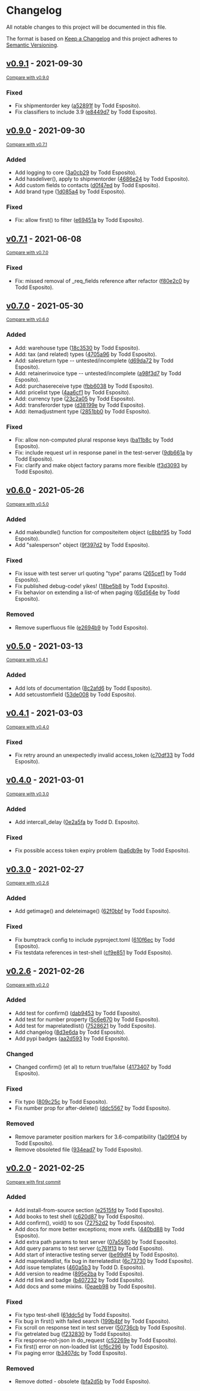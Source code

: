 # Changelog
All notable changes to this project will be documented in this file.

The format is based on [Keep a Changelog](http://keepachangelog.com/en/1.0.0/)
and this project adheres to [Semantic Versioning](http://semver.org/spec/v2.0.0.html).

## [v0.9.1](https://github.com/tdesposito/pyZohoAPI/releases/tag/v0.9.1) - 2021-09-30

<small>[Compare with v0.9.0](https://github.com/tdesposito/pyZohoAPI/compare/v0.9.0...v0.9.1)</small>

### Fixed
- Fix shipmentorder key ([a52891f](https://github.com/tdesposito/pyZohoAPI/commit/a52891f2866a03f53e67b9056a9f2ee0310a9a63) by Todd Esposito).
- Fix classifiers to include 3.9 ([e8449d7](https://github.com/tdesposito/pyZohoAPI/commit/e8449d760780346f8d352a7ff4949643a7848bab) by Todd Esposito).


## [v0.9.0](https://github.com/tdesposito/pyZohoAPI/releases/tag/v0.9.0) - 2021-09-30

<small>[Compare with v0.7.1](https://github.com/tdesposito/pyZohoAPI/compare/v0.7.1...v0.9.0)</small>

### Added
- Add logging to core ([3a0cb29](https://github.com/tdesposito/pyZohoAPI/commit/3a0cb2938e557c98fd3e33931b8df645fcb9359e) by Todd Esposito).
- Add hasdeliver(), apply to shipmentorder ([4686e24](https://github.com/tdesposito/pyZohoAPI/commit/4686e245651d74991bc306812cd4eea5e8462ed7) by Todd Esposito).
- Add custom fields to contacts ([d0f47ed](https://github.com/tdesposito/pyZohoAPI/commit/d0f47ed1daae94f9eb5149a71b47180089a92131) by Todd Esposito).
- Add brand type ([1d085a4](https://github.com/tdesposito/pyZohoAPI/commit/1d085a45ef274faca6a08d82e770f662ed54ae3b) by Todd Esposito).

### Fixed
- Fix: allow first() to filter ([e69451a](https://github.com/tdesposito/pyZohoAPI/commit/e69451aa7636a66b25649d093b086c50b10a775b) by Todd Esposito).


## [v0.7.1](https://github.com/tdesposito/pyZohoAPI/releases/tag/v0.7.1) - 2021-06-08

<small>[Compare with v0.7.0](https://github.com/tdesposito/pyZohoAPI/compare/v0.7.0...v0.7.1)</small>

### Fixed
- Fix: missed removal of _req_fields reference after refactor ([f80e2c0](https://github.com/tdesposito/pyZohoAPI/commit/f80e2c0540f920aebb47c96eb86c26c76ddd0cea) by Todd Esposito).


## [v0.7.0](https://github.com/tdesposito/pyZohoAPI/releases/tag/v0.7.0) - 2021-05-30

<small>[Compare with v0.6.0](https://github.com/tdesposito/pyZohoAPI/compare/v0.6.0...v0.7.0)</small>

### Added
- Add: warehouse type ([18c3530](https://github.com/tdesposito/pyZohoAPI/commit/18c3530e6d48fcdc11b761fb22506c51e59f449a) by Todd Esposito).
- Add: tax (and related) types ([4705a96](https://github.com/tdesposito/pyZohoAPI/commit/4705a96996494c9ebb64d10d458b32150b38e6ef) by Todd Esposito).
- Add: salesreturn type -- untested/incomplete ([d69da72](https://github.com/tdesposito/pyZohoAPI/commit/d69da722f8093583a0374cbd955d439c5df9bf0a) by Todd Esposito).
- Add: retainerinvoice type -- untested/incomplete ([a98f3d7](https://github.com/tdesposito/pyZohoAPI/commit/a98f3d76fb5bee189e95be5fdc809d47f2a401f3) by Todd Esposito).
- Add: purchasereceive type ([fbb6038](https://github.com/tdesposito/pyZohoAPI/commit/fbb603832c0f5783a547c90da3e91d6b8823530e) by Todd Esposito).
- Add: pricelist type ([4aa6cf1](https://github.com/tdesposito/pyZohoAPI/commit/4aa6cf1269f10e4e5e41a12086c40d988df42a24) by Todd Esposito).
- Add: currency type ([23c2a05](https://github.com/tdesposito/pyZohoAPI/commit/23c2a0581699412c29c2fd476024e581bc0c9980) by Todd Esposito).
- Add: transferorder type ([d38199e](https://github.com/tdesposito/pyZohoAPI/commit/d38199e51c5ae135f9d209f18928a4fe815bd53a) by Todd Esposito).
- Add: itemadjustment type ([2851bb0](https://github.com/tdesposito/pyZohoAPI/commit/2851bb0968424086dae57f63411f6cabfe244441) by Todd Esposito).

### Fixed
- Fix: allow non-computed plural response keys ([ba11b8c](https://github.com/tdesposito/pyZohoAPI/commit/ba11b8cc67c208085077015d6db84d076820e616) by Todd Esposito).
- Fix: include request url in response panel in the test-server ([9db661a](https://github.com/tdesposito/pyZohoAPI/commit/9db661a124eee85ee68f4786f239c03ab6f2fd81) by Todd Esposito).
- Fix: clarify and make object factory params more flexible ([f3d3093](https://github.com/tdesposito/pyZohoAPI/commit/f3d3093237f3143768af7785575e08c156eae908) by Todd Esposito).


## [v0.6.0](https://github.com/tdesposito/pyZohoAPI/releases/tag/v0.6.0) - 2021-05-26

<small>[Compare with v0.5.0](https://github.com/tdesposito/pyZohoAPI/compare/v0.5.0...v0.6.0)</small>

### Added
- Add makebundle() function for compositeitem object ([c8bbf95](https://github.com/tdesposito/pyZohoAPI/commit/c8bbf952259880771ca8c3f01f3c4408549d0203) by Todd Esposito).
- Add "salesperson" object ([9f397d2](https://github.com/tdesposito/pyZohoAPI/commit/9f397d297237bb92591840eb5c8023f170c50cc1) by Todd Esposito).

### Fixed
- Fix issue with test server url quoting "type" params ([265cef1](https://github.com/tdesposito/pyZohoAPI/commit/265cef1fe273713e42169af5759f9023d8a6ea88) by Todd Esposito).
- Fix published debug-code! yikes! ([18be5b8](https://github.com/tdesposito/pyZohoAPI/commit/18be5b8fd622c855d77e05582385dd3040e8435a) by Todd Esposito).
- Fix behavior on extending a list-of when paging ([65d564e](https://github.com/tdesposito/pyZohoAPI/commit/65d564eb75917b01038021dc627b59a717d50c71) by Todd Esposito).

### Removed
- Remove superfluous file ([e2694b9](https://github.com/tdesposito/pyZohoAPI/commit/e2694b959d14a51f6bbd8c68dafca652389db5f4) by Todd Esposito).


## [v0.5.0](https://github.com/tdesposito/pyZohoAPI/releases/tag/v0.5.0) - 2021-03-13

<small>[Compare with v0.4.1](https://github.com/tdesposito/pyZohoAPI/compare/v0.4.1...v0.5.0)</small>

### Added
- Add lots of documentation ([8c2afd6](https://github.com/tdesposito/pyZohoAPI/commit/8c2afd6e26230b97da9b38363bef6746a6249bea) by Todd Esposito).
- Add setcustomfield ([53de008](https://github.com/tdesposito/pyZohoAPI/commit/53de0085348e66efd047f59d1f91f44842aa16a4) by Todd Esposito).


## [v0.4.1](https://github.com/tdesposito/pyZohoAPI/releases/tag/v0.4.1) - 2021-03-03

<small>[Compare with v0.4.0](https://github.com/tdesposito/pyZohoAPI/compare/v0.4.0...v0.4.1)</small>

### Fixed
- Fix retry around an unexpectedly invalid access_token ([c70df33](https://github.com/tdesposito/pyZohoAPI/commit/c70df33607a1c491f456d0c9508a600e8a4bfc1d) by Todd Esposito).


## [v0.4.0](https://github.com/tdesposito/pyZohoAPI/releases/tag/v0.4.0) - 2021-03-01

<small>[Compare with v0.3.0](https://github.com/tdesposito/pyZohoAPI/compare/v0.3.0...v0.4.0)</small>

### Added
- Add intercall_delay ([0e2a5fa](https://github.com/tdesposito/pyZohoAPI/commit/0e2a5fa6618531add2f53daacc454c7ccce2b690) by Todd D. Esposito).

### Fixed
- Fix possible access token expiry problem ([ba6db9e](https://github.com/tdesposito/pyZohoAPI/commit/ba6db9e33758a30295ec3fc54bf830f2f89a0dcf) by Todd Esposito).


## [v0.3.0](https://github.com/tdesposito/pyZohoAPI/releases/tag/v0.3.0) - 2021-02-27

<small>[Compare with v0.2.6](https://github.com/tdesposito/pyZohoAPI/compare/v0.2.6...v0.3.0)</small>

### Added
- Add getimage() and deleteimage() ([62f0bbf](https://github.com/tdesposito/pyZohoAPI/commit/62f0bbf62e081b4b0e507d3676bb05e876bb2d4a) by Todd Esposito).

### Fixed
- Fix bumptrack config to include pyproject.toml ([610f6ec](https://github.com/tdesposito/pyZohoAPI/commit/610f6ece02b1b5ac283741eaad3b4af0f26e7d51) by Todd Esposito).
- Fix testdata references in test-shell ([cf9e851](https://github.com/tdesposito/pyZohoAPI/commit/cf9e851bfd6ab481f7f8f6c564f8abb2690aaf60) by Todd Esposito).


## [v0.2.6](https://github.com/tdesposito/pyZohoAPI/releases/tag/v0.2.6) - 2021-02-26

<small>[Compare with v0.2.0](https://github.com/tdesposito/pyZohoAPI/compare/v0.2.0...v0.2.6)</small>

### Added
- Add test for confirm() ([dab9453](https://github.com/tdesposito/pyZohoAPI/commit/dab9453eb26d336516119e7a46bf14d053abc428) by Todd Esposito).
- Add test for number property ([5c6e670](https://github.com/tdesposito/pyZohoAPI/commit/5c6e670eb331501a4c9e832fd87fcb7c7e3d0997) by Todd Esposito).
- Add test for maprelatedlist() ([7528621](https://github.com/tdesposito/pyZohoAPI/commit/752862120900c9a5ba095fd6ec405164a04d1085) by Todd Esposito).
- Add changelog ([8d3e6da](https://github.com/tdesposito/pyZohoAPI/commit/8d3e6da2474fc5d780c482263c3cccaf88d3e2f0) by Todd Esposito).
- Add pypi badges ([aa2d593](https://github.com/tdesposito/pyZohoAPI/commit/aa2d593c28c3d64a128eedebcf10f777714aef95) by Todd Esposito).

### Changed
- Changed confirm() (et al) to return true/false ([4173407](https://github.com/tdesposito/pyZohoAPI/commit/41734079837e9fa90abfddc32da490d06ae81ed3) by Todd Esposito).

### Fixed
- Fix typo ([809c25c](https://github.com/tdesposito/pyZohoAPI/commit/809c25cb2635fe3d581e6c7c7cdcf9d4451a7d55) by Todd Esposito).
- Fix number prop for after-delete() ([ddc5567](https://github.com/tdesposito/pyZohoAPI/commit/ddc5567982f07c235ebff3a253b04264bc4d96cd) by Todd Esposito).

### Removed
- Remove parameter position markers for 3.6-compatibility ([1a09f04](https://github.com/tdesposito/pyZohoAPI/commit/1a09f04ac6769f093615b70f1dd528be2c641669) by Todd Esposito).
- Remove obsoleted file ([934ead7](https://github.com/tdesposito/pyZohoAPI/commit/934ead766a55623c642c3da5a8827486e60e2b2d) by Todd Esposito).


## [v0.2.0](https://github.com/tdesposito/pyZohoAPI/releases/tag/v0.2.0) - 2021-02-25

<small>[Compare with first commit](https://github.com/tdesposito/pyZohoAPI/compare/4617c8f940003a6cc57dc94b8e42b1feab851d11...v0.2.0)</small>

### Added
- Add install-from-source section ([e2515fd](https://github.com/tdesposito/pyZohoAPI/commit/e2515fddaea03e63bb48150c61fe4631c6c2869c) by Todd Esposito).
- Add books to test shell ([c620d87](https://github.com/tdesposito/pyZohoAPI/commit/c620d87f5c9a6975835df793e341fdf259425c0a) by Todd Esposito).
- Add confirm(), void() to sos ([72752d2](https://github.com/tdesposito/pyZohoAPI/commit/72752d27970ad1184a02eff4d641754b4f346348) by Todd Esposito).
- Add docs for more better exceptions; more xrefs. ([440bd88](https://github.com/tdesposito/pyZohoAPI/commit/440bd8845448f63839e2bf04d748590b5b099d9c) by Todd Esposito).
- Add extra path params to test server ([07a5580](https://github.com/tdesposito/pyZohoAPI/commit/07a5580efe1d35cc43ad781739037dd405ac4c8a) by Todd Esposito).
- Add query params to test server ([c761f13](https://github.com/tdesposito/pyZohoAPI/commit/c761f13b82f099d120247e1856794741ad42896a) by Todd Esposito).
- Add start of interactive testing server ([be99df4](https://github.com/tdesposito/pyZohoAPI/commit/be99df4241b066443a0724b29e7408b7daf06246) by Todd Esposito).
- Add maprelatedlist, fix bug in iterrelatedlist ([6c73730](https://github.com/tdesposito/pyZohoAPI/commit/6c737306bedeec9c7f6a0879101e51d920dd560a) by Todd Esposito).
- Add issue templates ([460a5b3](https://github.com/tdesposito/pyZohoAPI/commit/460a5b35324e6ca2a13882c4e64c8399b1f741f1) by Todd D. Esposito).
- Add version to readme ([895e2ba](https://github.com/tdesposito/pyZohoAPI/commit/895e2bad171ac6e2defde006cae4cae59ecdf6e4) by Todd Esposito).
- Add rtd link and badge ([b407232](https://github.com/tdesposito/pyZohoAPI/commit/b4072322b3410ee191546255d984ffa99c782000) by Todd Esposito).
- Add docs and some mixins. ([0eaeb98](https://github.com/tdesposito/pyZohoAPI/commit/0eaeb981d0974d2710ba5868e8c11a1b335ab3a0) by Todd Esposito).

### Fixed
- Fix typo test-shell ([61ddc5d](https://github.com/tdesposito/pyZohoAPI/commit/61ddc5d45dad6918c848d018817ba32a6b329dbe) by Todd Esposito).
- Fix bug in first() with failed search ([199b4bf](https://github.com/tdesposito/pyZohoAPI/commit/199b4bfad81ad208347ee94e36b7997cf7a606c0) by Todd Esposito).
- Fix scroll on response text in test server ([50736cb](https://github.com/tdesposito/pyZohoAPI/commit/50736cb7b4e7c11f2650f82e29f1275530fe32a2) by Todd Esposito).
- Fix getrelated bug ([f232830](https://github.com/tdesposito/pyZohoAPI/commit/f232830bdae2812b60be1310c173dbd8215a15bf) by Todd Esposito).
- Fix response-not-json in do_request ([c52269e](https://github.com/tdesposito/pyZohoAPI/commit/c52269edd8f283a6eff502ec4d4d2c7acddd233a) by Todd Esposito).
- Fix first() error on non-loaded list ([cf6c296](https://github.com/tdesposito/pyZohoAPI/commit/cf6c2969082b163358764fd617cf78ffc01725c2) by Todd Esposito).
- Fix paging error ([b3407dc](https://github.com/tdesposito/pyZohoAPI/commit/b3407dcf07e148dbf603f84f23d326ce645a5fa2) by Todd Esposito).

### Removed
- Remove dotted - obsolete ([bfa2d5b](https://github.com/tdesposito/pyZohoAPI/commit/bfa2d5b7ef89c7da48d1f453017e2ee6825fe544) by Todd Esposito).


